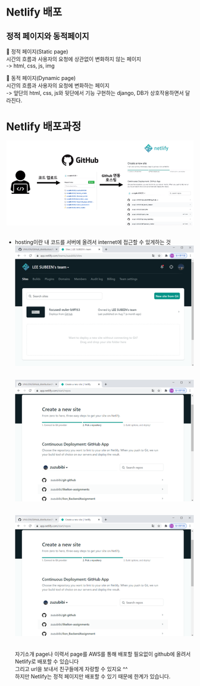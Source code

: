 # Netlify 배포

## 정적 페이지와 동적페이지

🤍 정적 페이지(Static page)<br>
시간의 흐름과 사용자의 요청에 상관없이 변화하지 않는 페이지<br>
  -> html, css, js, img
<br>

🤍 동적 페이지(Dynamic page)<br>
시간의 흐름과 사용자의 요청에 변화하는 페이지<br>
  -> 앞단의 html, css, js와 뒷단에서 기능 구현하는 django, DB가 상호작용하면서 달라진다.

# Netlify 배포과정

![CreatePhoto](./img/1.png)<br><br>
* hosting이란 내 코드를 서버에 올려서 internet에 접근할 수 있게하는 것<br>
![Cr1](./img/2.png)<br><br><br>
![Cr2](./img/3.png)<br><br><br>
![Cr3](./img/3.png)<br><br><br>
자기소개 page나 이력서 page를 AWS를 통해 배포할 필요없이 github에 올려서 Netlify로 배포할 수 있습니다<br>
그리고 url을 보내서 친구들에게 자랑할 수 있지요 ^^<br>
하지만 Netlify는 정적 페이지만 배포할 수 있기 때문에 한계가 있습니다.<br>


